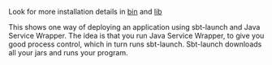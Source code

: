 Look for more installation details in [bin](hello.sjw/bin) and [lib](hello.jsw/lib)

This shows one way of deploying an application using sbt-launch and Java Service Wrapper. 
The idea is that you run Java Service Wrapper, to give you good process control, 
which in turn runs sbt-launch. Sbt-launch downloads all your jars and runs your program.
